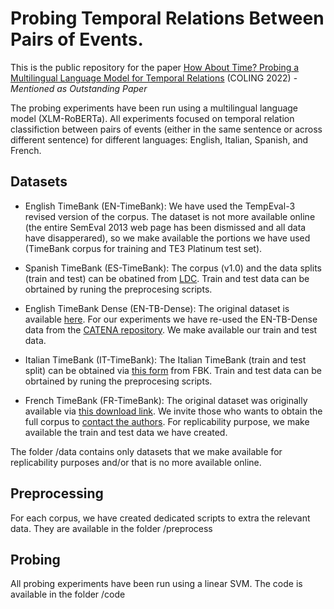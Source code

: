# Probing Temporal Relations Between Pairs of Events.

This is the public repository for the paper [How About Time? Probing a Multilingual Language Model for Temporal Relations](https://github.com/irenedini/tlink_probing/blob/main/COLING_tlink_probing.pdf) (COLING 2022) - *Mentioned as Outstanding Paper*

The probing experiments have been run using a multilingual language model (XLM-RoBERTa). All experiments focused on temporal relation classifiction between pairs of events (either in the same sentence or across different sentence) for different languages: English, Italian, Spanish, and French. 


## Datasets

- English TimeBank (EN-TimeBank): We have used the TempEval-3 revised version of the corpus. The dataset is not more available online (the entire SemEval 2013 web page has been dismissed and all data have disapperared), so we make available the portions we have used (TimeBank corpus for training and TE3 Platinum test set).

- Spanish TimeBank (ES-TimeBank): The corpus (v1.0) and the data splits (train and test) can be obatined from [LDC](https://catalog.ldc.upenn.edu/LDC2012T12). Train and test data can be obrtained by runing the preprocesing scripts.

- English TimeBank Dense (EN-TB-Dense): The original dataset is available [here](). For our experiments we have re-used the EN-TB-Dense data from the [CATENA repository](https://github.com/paramitamirza/CATENA/blob/master/data/TimebankDense.TLINK.txt). We make available our train and test data.

- Italian TimeBank (IT-TimeBank): The Italian TimeBank (train and test split) can be obtained via [this form](https://hltdistributor.fbk.eu/index.php) from FBK. Train and test data can be obrtained by runing the preprocesing scripts.

- French TimeBank (FR-TimeBank): The original dataset was originally available via [this download link](https://gforge.inria.fr/projects/fr-timebank/). We invite those who wants to obtain the full corpus to [contact the authors](https://hal.inria.fr/inria-00606631/fr/). For replicability purpose, we make available the train and test data we have created.

The folder /data contains only datasets that we make available for replicability purposes and/or that is no more available online.

## Preprocessing

For each corpus, we have created dedicated scripts to extra the relevant data. They are available in the folder /preprocess 

## Probing

All probing experiments have been run using a linear SVM. The code is available in the folder /code

